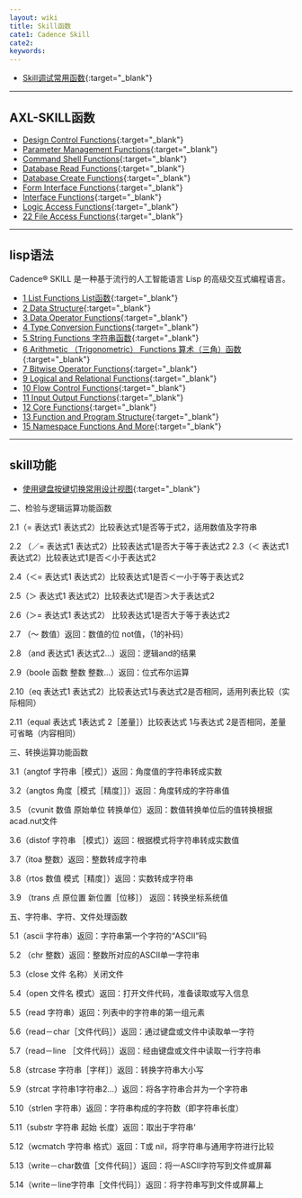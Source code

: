 ```yaml
---
layout: wiki
title: Skill函数
cate1: Cadence Skill
cate2: 
keywords: 
---
```


*  [Skill调试常用函数](https://tiny-yhw.github.io//allegro-skill-debug){:target="_blank"}

* * *

## AXL-SKILL函数

*  [Design Control Functions](https://tiny-yhw.github.io//allegro-skill-design-control-functions){:target="_blank"}
*  [Parameter Management Functions](https://tiny-yhw.github.io//allegro-skill-parameter-management-functions){:target="_blank"}
*  [Command Shell Functions](https://tiny-yhw.github.io//allegro-skill-command-shell-functions){:target="_blank"}
*  [Database Read Functions](https://tiny-yhw.github.io//allegro-skill-database-read-functions){:target="_blank"}
*  [Database Create Functions](https://tiny-yhw.github.io//allegro-skill-database-create-functions){:target="_blank"}
*  [Form Interface Functions](https://tiny-yhw.github.io//allegro-skill-form-interface-functions){:target="_blank"}
*  [Interface Functions](https://tiny-yhw.github.io//allegro-skill-interface-functions){:target="_blank"}
*  [Logic Access Functions](https://tiny-yhw.github.io//allegro-skill-logic-access-functions){:target="_blank"}
*  [22 File Access Functions](https://tiny-yhw.github.io//allegro-skill-file-access-functions){:target="_blank"}

* * *

## lisp语法

Cadence® SKILL 是一种基于流行的人工智能语言 Lisp 的高级交互式编程语言。

*  [1 List Functions List函数](https://tiny-yhw.github.io//allegro-skill-lisp-list-functions){:target="_blank"}
*  [2 Data Structure](https://tiny-yhw.github.io//allegro-skill-lisp-data-structure){:target="_blank"}
*  [3 Data Operator Functions](https://tiny-yhw.github.io//allegro-skill-lisp-data-operator-functions){:target="_blank"}
*  [4 Type Conversion Functions](https://tiny-yhw.github.io//allegro-skill-lisp-type-conversion-functions){:target="_blank"}
*  [5 String Functions 字符串函数](https://tiny-yhw.github.io//allegro-skill-lisp-string-functions){:target="_blank"}
*  [6 Arithmetic （Trigonometric） Functions 算术（三角）函数](https://tiny-yhw.github.io//allegro-skill-lisp-arithmetic-functions){:target="_blank"}
*  [7 Bitwise Operator Functions](https://tiny-yhw.github.io//allegro-skill-lisp-bitwise-operator-functions){:target="_blank"}
*  [9 Logical and Relational Functions](https://tiny-yhw.github.io//allegro-skill-logical-and-relational-functions){:target="_blank"}
*  [10 Flow Control Functions](https://tiny-yhw.github.io//allegro-skill-lisp-flow-control-functions){:target="_blank"}
*  [11 Input Output Functions](https://tiny-yhw.github.io//allegro-skill-lisp-input-output-functions){:target="_blank"}
*  [12 Core Functions](https://tiny-yhw.github.io//allegro-skill-lisp-core-functions){:target="_blank"}
*  [13 Function and Program Structure](https://tiny-yhw.github.io//allegro-skill-lisp-functions-and-Program-Structure){:target="_blank"}
*  [15 Namespace Functions And More](https://tiny-yhw.github.io//allegro-skill-lisp-namespace-functions-and-more){:target="_blank"}

* * *

## skill功能

*  [使用键盘按键切换常用设计视图](https://tiny-yhw.github.io//allegro-skill-case-clayer){:target="_blank"}


二、检验与逻辑运算功能函数

2.1（= 表达式1 表达式2）比较表达式1是否等于式2，适用数值及字符串

2.2 （／= 表达式1 表达式2）比较表达式1是否大于等于表达式2 2.3（＜ 表达式1 表达式2）比较表达式1是否＜小于表达式2

2.4（＜= 表达式1 表达式2）比较表达式1是否＜一小于等于表达式2

2.5（＞ 表达式1 表达式2）比较表达式1是否＞大于表达式2

2.6（＞= 表达式1 表达式2） 比较表达式1是否大于等于表达式2

2.7 （～ 数值）返回：数值的位 not值，（1的补码）

2.8 （and 表达式1 表达式2…）返回：逻辑and的结果

2.9（boole 函数 整数 整数…）返回：位式布尔运算

2.10（eq 表达式1 表达式2）比较表达式1与表达式2是否相同，适用列表比较（实际相同）

2.11（equal 表达式 1表达式 2［差量］）比较表达式 1与表达式 2是否相同，差量可省略（内容相同）

三、转换运算功能函数

3.1（angtof 字符串［模式］）返回：角度值的字符串转成实数

3.2（angtos 角度［模式［精度］］）返回：角度转成的字符串值

3.5 （cvunit 数值 原始单位 转换单位）返回：数值转换单位后的值转换根据acad.nut文件

3.6（distof 字符串 ［模式］）返回：根据模式将字符串转成实数值

3.7（itoa 整数）返回：整数转成字符串

3.8（rtos 数值 模式［精度］）返回：实数转成字符串

3.9 （trans 点 原位置 新位置［位移］） 返回：转换坐标系统值


五、字符串、字符、文件处理函数

5.1（ascii 字符串）返回：字符串第一个字符的“ASCII”码

5.2 （chr 整数）返回：整数所对应的ASCII单一字符串

5.3（close 文件 名称）关闭文件

5.4（open 文件名 模式）返回：打开文件代码，准备读取或写入信息

5.5（read 字符串）返回：列表中的字符串的第一组元素

5.6（read－char［文件代码］）返回：通过键盘或文件中读取单一字符

5.7（read－line ［文件代码］）返回：经由键盘或文件中读取一行字符串

5.8（strcase 字符串［字样］）返回：转换字符串大小写

5.9（strcat 字符串1字符串2…）返回：将各字符串合并为一个字符串

5.10（strlen 字符串）返回：字符串构成的字符数（即字符串长度）

5.11（substr 字符串 起始 长度）返回：取出于字符串‘

5.12（wcmatch 字符串 格式）返回：T或 nil，将字符串与通用字符进行比较

5.13（write－char数值［文件代码］）返回：将一ASCII字符写到文件或屏幕

5.14（write－line字符串［文件代码］）返回：将字符串写到文件或屏幕上
